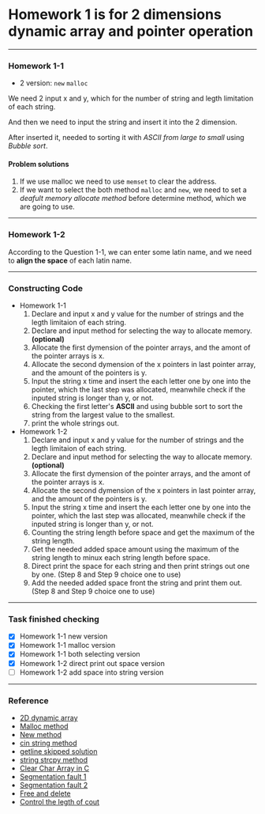 # Homework 1 is for 2 dimensions dynamic array and pointer operation

---
### Homework 1-1
- 2 version: ``new`` ``malloc``

We need 2 input x and y, which for the number of string and legth limitation of each string.

And then we need to input the string and insert it into the 2 dimension.

After inserted it, needed to sorting it with *ASCII from large to small* using *Bubble sort*.

#### Problem solutions
1. If we use malloc we need to use ``memset`` to clear the address.
2. If we want to select the both method ``malloc`` and ``new``, we need to set a *deafult memory allocate method* before determine method, which we are going to use.
---
### Homework 1-2

According to the Question 1-1, we can enter some latin name, and we need to **align the space** of each latin name.

---

### Constructing Code

- Homework 1-1
  1. Declare and input x and y value for the number of strings and the legth limitaion of each string.
  2. Declare and input method for selecting the way to allocate memory. **(optional)**
  3. Allocate the first dymension of the pointer arrays, and the amont of the pointer arrays is x.
  4. Allocate the second dymension of the x pointers in last pointer array, and the amount of the pointers is y.
  5. Input the string x time and insert the each letter one by one into the pointer, which the last step was allocated,   meanwhile check if the inputed string is longer than y, or not.
  6. Checking the first letter's **ASCII** and using bubble sort to sort the string from the largest value to the smallest.
  7. print the whole strings out.
- Homework 1-2
  1. Declare and input x and y value for the number of strings and the legth limitaion of each string.
  2. Declare and input method for selecting the way to allocate memory. **(optional)**
  3. Allocate the first dymension of the pointer arrays, and the amont of the pointer arrays is x.
  4. Allocate the second dymension of the x pointers in last pointer array, and the amount of the pointers is y.
  5. Input the string x time and insert the each letter one by one into the pointer, which the last step was allocated, meanwhile check if the inputed string is longer than y, or not.
  6. Counting the string length before space and get the maximum of the string length.
  7. Get the needed added space amount using the maximum of the string length to minux each string length before space.
  8. Direct print the space for each string and then print strings out one by one. (Step 8 and Step 9 choice one to use)
  9. Add the needed added space front the string and print them out. (Step 8 and Step 9 choice one to use)
 
---
### Task finished checking
- [x] Homework 1-1 new version
- [x] Homework 1-1 malloc version
- [x] Homework 1-1 both selecting version
- [x] Homework 1-2 direct print out space version
- [ ] Homework 1-2 add space into string version
---
### Reference
- [2D dynamic array](https://stackoverflow.com/questions/936687/how-do-i-declare-a-2d-array-in-c-using-new)
- [Malloc method](https://www.geeksforgeeks.org/dynamically-allocate-2d-array-c/)
- [New method](https://www.geeksforgeeks.org/how-to-declare-a-2d-array-dynamically-in-c-using-new-operator/)
- [cin string method](https://stackoverflow.com/questions/61572940/c-beginner-stdcin-to-stdstring)
- [getline skipped solution](https://stackoverflow.com/questions/42818899/detecting-enter-key-in-c)
- [string strcpy method](https://stackoverflow.com/questions/13294067/how-to-convert-string-to-char-array-in-c)
- [Clear Char Array in C](https://www.delftstack.com/howto/c/clear-array-in-c/)
- [Segmentation fault 1](https://blog.csdn.net/Genaral_/article/details/124078032)
- [Segmentation fault 2](https://blog.51cto.com/u_15072908/4283378)
- [Free and delete](https://stackoverflow.com/questions/38136086/how-do-you-free-a-2d-mallocd-array-in-c)
- [Control the legth of cout](https://stackoverflow.com/questions/25918057/how-to-set-a-fixed-width-with-cout)
